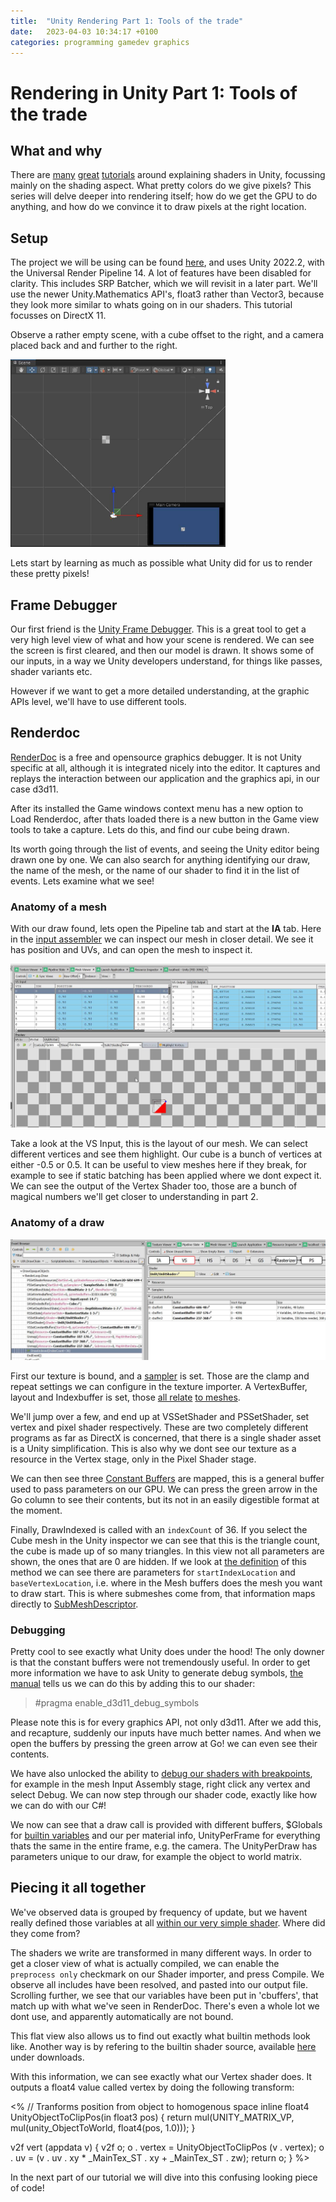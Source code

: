 ```yaml
---
title:  "Unity Rendering Part 1: Tools of the trade"
date:   2023-04-03 10:34:17 +0100
categories: programming gamedev graphics
---
```


# Rendering in Unity Part 1: Tools of the trade

## What and why
There are [many](https://catlikecoding.com/unity/tutorials/) [great](https://github.com/Xibanya/ShaderTutorials/) [tutorials](https://learn.unity.com/mission/creative-core-shaders-and-materials) around explaining shaders in Unity, focussing mainly on the shading aspect. What pretty colors do we give pixels?
This series will delve deeper into rendering itself; how do we get the GPU to do anything, and how do we convince it to draw pixels at the right location.

## Setup

The project we will be using can be found [here](https://github.com/TJHeuvel/UnityRenderingTutorial/tree/part-one), and uses Unity 2022.2, with the Universal Render Pipeline 14. A lot of features have been disabled for clarity. This includes SRP Batcher, which we will revisit in a later part. We'll use the newer Unity.Mathematics API's, float3 rather than Vector3, because they look more similar to whats going on in our shaders. This tutorial focusses on DirectX 11.

Observe a rather empty scene, with a cube offset to the right, and a camera placed back and and further to the right.

<a href="../images/rendering-1-scene.jpg" target="_blank">
<img src="../images/rendering-1-scene.jpg" height='300px'/>
</a>

Lets start by learning as much as possible what Unity did for us to render these pretty pixels!

## Frame Debugger
Our first friend is the [Unity Frame Debugger](https://docs.unity3d.com/2022.2/Documentation/Manual/FrameDebugger.html). This is a great tool to get a very high level view of what and how your scene is rendered. We can see the screen is first cleared, and then our model is drawn. It shows some of our inputs, in a way we Unity developers understand, for things like passes, shader variants etc. 

However if we want to get a more detailed understanding, at the graphic APIs level, we'll have to use different tools.

## Renderdoc

[RenderDoc](https://renderdoc.org/) is a free and opensource graphics debugger. It is not Unity specific at all, although it is integrated nicely into the editor. It captures and replays the interaction between our application and the graphics api, in our case d3d11.

After its installed the Game windows context menu has a new option to Load Renderdoc, after thats loaded there is a new button in the Game view tools to take a capture. Lets do this, and find our cube being drawn. 

Its worth going through the list of events, and seeing the Unity editor being drawn one by one. We can also search for anything identifying our draw, the name of the mesh, or the name of our shader to find it in the list of events. Lets examine what we see!

### Anatomy of a mesh

With our draw found, lets open the Pipeline tab and start at the **IA** tab. Here in the [input assembler](https://learn.microsoft.com/en-us/windows/win32/direct3d11/d3d10-graphics-programming-guide-input-assembler-stage) we can inspect our mesh in closer detail. We see it has position and UVs, and can open the mesh to inspect it.

<img src ="../images/rendering-1-meshview.jpg" />

Take a look at the VS Input, this is the layout of our mesh. We can select different vertices and see them highlight. Our cube is a bunch of vertices at either -0.5 or 0.5. It can be useful to view meshes here if they break, for example to see if static batching has been applied where we dont expect it. We can see the output of the Vertex Shader too, those are a bunch of magical numbers we'll get closer to understanding in part 2. 

### Anatomy of a draw 

<img src="../images/rendering-1-renderdoc.jpg" />

First our texture is bound, and a [sampler](https://docs.unity3d.com/Manual/SL-SamplerStates.html) is set. Those are the clamp and repeat settings we can configure in the texture importer. A VertexBuffer, layout and Indexbuffer is set, those [all relate](https://docs.unity3d.com/ScriptReference/Mesh.GetIndexBuffer.html) [to meshes](https://docs.unity3d.com/ScriptReference/Mesh.GetVertexBuffer.html).

We'll jump over a few, and end up at VSSetShader and PSSetShader, set vertex and pixel shader respectively. These are two completely different programs as far as DirectX is concerned, that there is a single shader asset is a Unity simplification. This is also why we dont see our texture as a resource in the Vertex stage, only in the Pixel Shader stage. 

We can then see three [Constant Buffers](https://learn.microsoft.com/en-us/windows/win32/direct3d11/overviews-direct3d-11-resources-buffers-intro#constant-buffer) are mapped, this is a general buffer used to pass parameters on our GPU. We can press the green arrow in the Go column to see their contents, but its not in an easily digestible format at the moment.

Finally, DrawIndexed is called with an `indexCount` of 36. If you select the Cube mesh in the Unity inspector we can see that this is the triangle count, the cube is made up of so many triangles. In this view not all parameters are shown, the ones that are 0 are hidden. 
If we look at [the definition](https://learn.microsoft.com/en-us/windows/win32/api/d3d11/nf-d3d11-id3d11devicecontext-drawindexed) of this method we can see there are parameters for `startIndexLocation` and `baseVertexLocation`, i.e. where in the Mesh buffers does the mesh you want to draw start. This is where submeshes come from, that information maps directly to [SubMeshDescriptor](https://docs.unity3d.com/ScriptReference/Rendering.SubMeshDescriptor.html).
 
### Debugging

Pretty cool to see exactly what Unity does under the hood! The only downer is that the constant buffers were not tremendously useful. In order to get more information we have to ask Unity to generate debug symbols, [the manual](https://docs.unity3d.com/Manual/SL-DebuggingD3D11ShadersWithVS.html) tells us we can do this by adding this to our shader:

> #pragma enable_d3d11_debug_symbols

Please note this is for every graphics API, not only d3d11. After we add this, and recapture, suddenly our inputs have much better names. And when we open the buffers by pressing the green arrow at Go! we can even see their contents.

We have also unlocked the ability to [debug our shaders with breakpoints](https://renderdoc.org/docs/how/how_debug_shader.html), for example in the mesh Input Assembly stage, right click any vertex and select Debug. We can now step through our shader code, exactly like how we can do with our C#! 

We now can see that a draw call is provided with different buffers, $Globals for [builtin variables](https://docs.unity3d.com/Manual/SL-UnityShaderVariables.html) and our per material info, UnityPerFrame for everything thats the same in the entire frame, e.g. the camera. The UnityPerDraw has parameters unique to our draw, for example the object to world matrix. 

## Piecing it all together

We've observed data is grouped by frequency of update, but we havent really defined those variables at all [within our very simple shader](https://github.com/TJHeuvel/UnityRenderingTutorial/blob/4a3fdaf524bcab667037ce70f589e91e138a26fa/Assets/UnlitShader.shader). Where did they come from?

The shaders we write are transformed in many different ways. In order to get a closer view of what is actually compiled, we can enable the `preprocess only` checkmark on our Shader importer, and press Compile. We observe all includes have been resolved, and pasted into our output file. Scrolling further, we see that our variables have been put in 'cbuffers', that match up with what we've seen in RenderDoc. There's even a whole lot we dont use, and apparently automatically are not bound.  

This flat view also allows us to find out exactly what builtin methods look like. Another way is by refering to the builtin shader source, available [here](https://unity.com/releases/editor/archive) under downloads. 

With this information, we can see exactly what our Vertex shader does. It outputs a float4 value called vertex by doing the following transform:

<%
// Tranforms position from object to homogenous space
inline float4 UnityObjectToClipPos(in float3 pos)
{
    return mul(UNITY_MATRIX_VP, mul(unity_ObjectToWorld, float4(pos, 1.0)));
}


v2f vert (appdata v)
{
    v2f o;
    o . vertex = UnityObjectToClipPos (v . vertex);
    o . uv = (v . uv . xy * _MainTex_ST . xy + _MainTex_ST . zw);
    return o;
}
%>

In the next part of our tutorial we will dive into this confusing looking piece of code!